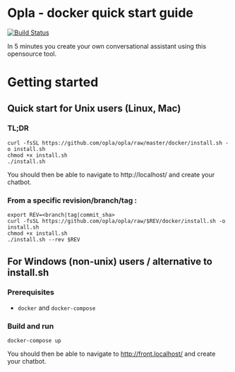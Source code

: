 # Opla - docker quick start guide

[![Build Status](https://travis-ci.org/Opla/opla.svg?branch=master)](https://travis-ci.org/Opla/opla)

In 5 minutes you create your own conversational assistant using this opensource tool.

# Getting started

## Quick start for Unix users (Linux, Mac)

### TL;DR 
```
curl -fsSL https://github.com/opla/opla/raw/master/docker/install.sh -o install.sh
chmod +x install.sh
./install.sh
```

You should then be able to navigate to http://localhost/ and create your chatbot.

### From a specific revision/branch/tag :
```
export REV=<branch|tag|commit_sha>
curl -fsSL https://github.com/opla/opla/raw/$REV/docker/install.sh -o install.sh
chmod +x install.sh
./install.sh --rev $REV
```

## For Windows (non-unix) users / alternative to install.sh

### Prerequisites
- `docker` and  `docker-compose`

### Build and run

```
docker-compose up
```

You should then be able to navigate to http://front.localhost/ and create your chatbot.
